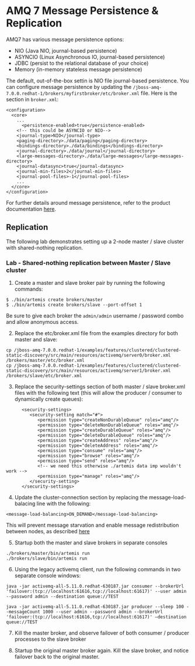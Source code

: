# AMQ 7 Message Persistence & Replication

AMQ7 has various message persistence options:

* NIO (Java NIO, journal-based persistence)
* ASYNCIO (Linux Asynchronous IO, journal-based persistence)
* JDBC (persist to the relational database of your choice)
* Memory (in-memory stateless message persistence)

The default, out-of-the-box settin is NIO file journal-based persistence.  You can configure message persistence by updating the `/jboss-amq-7.0.0.redhat-1/brokers/myfirstbroker/etc/broker.xml` file.  Here is the section in `broker.xml`:

```
<configuration>
  <core>
    ...
	  <persistence-enabled>true</persistence-enabled>
    <!-- this could be ASYNCIO or NIO-->
    <journal-type>NIO</journal-type>
    <paging-directory>./data/paging</paging-directory>
    <bindings-directory>./data/bindings</bindings-directory>
    <journal-directory>./data/journal</journal-directory>
    <large-messages-directory>./data/large-messages</large-messages-directory>
    <journal-datasync>true</journal-datasync>
    <journal-min-files>2</journal-min-files>
    <journal-pool-files>-1</journal-pool-files>
    ...
  </core>
</configuration>
```

For further details around message persistence, refer to the product documentation [here](https://access.redhat.com/documentation/en-us/red_hat_jboss_amq/7.0/html/using_amq_broker/basic_configuration#configuring_persistence).

## Replication

The following lab demonstrates setting up a 2-node master / slave cluster with shared-nothing replication.

### Lab - Shared-nothing replication between Master / Slave cluster

1. Create a master and slave broker pair by running the following commands:

```
$ ./bin/artemis create brokers/master
$ ./bin/artemis create brokers/slave --port-offset 1
```

Be sure to give each broker the `admin/admin` username / password combo and allow anonymous access.

2. Replace the etc/broker.xml file from the examples directory for both master and slave:

```
cp /jboss-amq-7.0.0.redhat-1/examples/features/clustered/clustered-static-discovery/src/main/resources/activemq/server0/broker.xml /brokers/master/etc/broker.xml
cp /jboss-amq-7.0.0.redhat-1/examples/features/clustered/clustered-static-discovery/src/main/resources/activemq/server1/broker.xml /brokers/slave/etc/broker.xml
```
3. Replace the security-settings section of both master / slave broker.xml files with the following text (this will allow the producer / consumer to dynamically create queues):

```
      <security-settings>
         <security-setting match="#">
            <permission type="createNonDurableQueue" roles="amq"/>
            <permission type="deleteNonDurableQueue" roles="amq"/>
            <permission type="createDurableQueue" roles="amq"/>
            <permission type="deleteDurableQueue" roles="amq"/>
            <permission type="createAddress" roles="amq"/>
            <permission type="deleteAddress" roles="amq"/>
            <permission type="consume" roles="amq"/>
            <permission type="browse" roles="amq"/>
            <permission type="send" roles="amq"/>
            <!-- we need this otherwise ./artemis data imp wouldn't work -->
            <permission type="manage" roles="amq"/>
         </security-setting>
      </security-settings>
 ```

4. Update the cluster-connection section by replacing the message-load-balacing line with the following:

```
<message-load-balancing>ON_DEMAND</message-load-balancing>
```

This will prevent message starvation and enable message redistribution between nodes, as described [here](https://access.redhat.com/documentation/en-us/red_hat_jboss_amq/7.0/html/using_amq_broker/clustering#enabling_message_redistribution)

5. Startup both the master and slave brokers in separate consoles

```
./brokers/master/bin/artemis run
./brokers/slave/bin/artemis run
```

6.  Using the legacy activemq client, run the following commands in two separate console windows:

```
java -jar activemq-all-5.11.0.redhat-630187.jar consumer --brokerUrl 'failover:(tcp://localhost:61616,tcp://localhost:61617)' --user admin --password admin --destination queue://TEST

java -jar activemq-all-5.11.0.redhat-630187.jar producer --sleep 100 --messageCount 1000 --user admin --password admin --brokerUrl 'failover:(tcp://localhost:61616,tcp://localhost:61617)' —destination queue://TEST
```

7. Kill the master broker, and observe failover of both consumer / producer processes to the slave broker

8. Startup the original master broker again.  Kill the slave broker, and notice failover back to the original master.

